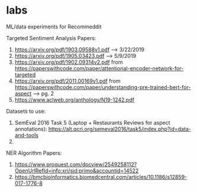 # labs
ML/data experiments for Recommeddit

Targeted Sentiment Analysis Papers: 
1) https://arxiv.org/pdf/1903.09588v1.pdf --> 3/22/2019
2) https://arxiv.org/pdf/1905.03423.pdf --> 5/9/2019
3) https://arxiv.org/pdf/1902.09314v2.pdf from https://paperswithcode.com/paper/attentional-encoder-network-for-targeted
4) https://arxiv.org/pdf/2011.00169v1.pdf from https://paperswithcode.com/paper/understanding-pre-trained-bert-for-aspect --> pg. 2
5) https://www.aclweb.org/anthology/N19-1242.pdf

Datasets to use:
1) SemEval 2016 Task 5 (Laptop + Restaurants Reviews for aspect annotations): https://alt.qcri.org/semeval2016/task5/index.php?id=data-and-tools
2) 

NER Algorithm Papers:
1) https://www.proquest.com/docview/2549258112?OpenUrlRefId=info:xri/sid:primo&accountid=14522
2) https://bmcbioinformatics.biomedcentral.com/articles/10.1186/s12859-017-1776-8

